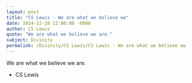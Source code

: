 ```yaml
---
layout: post
title: "CS Lewis - We are what we believe we"
date: 2024-12-28 12:00:00 -0000
author: CS Lewis
quote: "We are what we believe we are."
subject: Divinity
permalink: /Divinity/CS Lewis/CS Lewis - We are what we believe we
---
```


We are what we believe we are.

- CS Lewis
